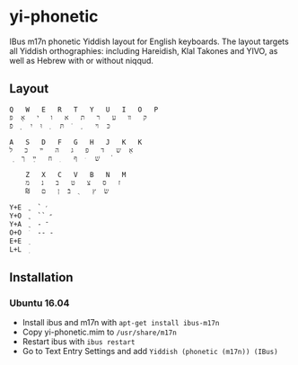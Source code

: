 # yi-phonetic

IBus m17n phonetic Yiddish layout for English keyboards. The layout targets all Yiddish orthographies: including Hareidish, Klal Takones and YIVO, as well as Hebrew with or without niqqud.

## Layout

	Q	W	E	R	T	Y	U	I	O	P
	ק	װ	ע	ר	ת	א	ו	י	אָ	פּ
	כּ	ױ	 ֶ	 ֿ	תּ	 ְ	וּ	יִ	 ָ	פֿ
	
	A	S	D	F	G	H	J	K	K
	אַ	ש	ד	פ	ג	ה	ײ	כ	ל
	 ַ	שׁ	 ּ	ף	 ִ	ח	ײַ	ך	 ֫

		Z	X	C	V	B	N	M
		ז	ס	צ	ט	ב	נ	מ
		₪	שׂ	ץ	 ֻ	בֿ	ן	ם

	Y+E  ֱ	` ׳
	Y+O  ֳ	`` ״
	Y+A  ֲ	- ־
	O+O  ֹ	-- -
	E+E  ֵ
	L+L  ֽ

## Installation

### Ubuntu 16.04

* Install ibus and m17n with `apt-get install ibus-m17n`
* Copy yi-phonetic.mim to `/usr/share/m17n`
* Restart ibus with `ibus restart`
* Go to Text Entry Settings and add `Yiddish (phonetic (m17n)) (IBus)`
